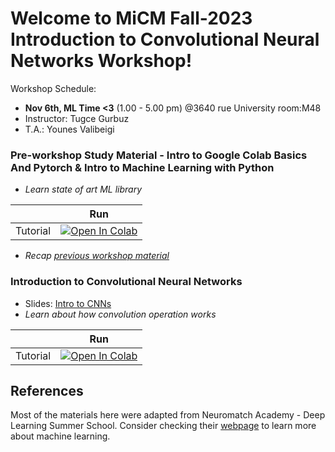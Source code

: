# Welcome to MiCM Fall-2023 Introduction to Convolutional Neural Networks Workshop!

Workshop Schedule:
* **Nov 6th, ML Time <3** (1.00 - 5.00 pm) @3640 rue University room:M48
* Instructor: Tugce Gurbuz
* T.A.: Younes Valibeigi

### Pre-workshop Study Material - Intro to Google Colab Basics And Pytorch & Intro to Machine Learning with Python
* *Learn state of art ML library*

|   | Run |
| - | --- |
| Tutorial | [![Open In Colab](https://colab.research.google.com/assets/colab-badge.svg)]([https://colab.research.google.com/github/tugcegurbuz/MiCM-Summer23-Intro-to-ML-with-Python/blob/main/tutorials/0_Introduction_to_Google_Colab_Basics_and_Pytorch.ipynb]) |)

* *Recap [previous workshop material](https://github.com/tugcegurbuz/MiCM-Summer23-Intro-to-ML-with-Python)*


### Introduction to Convolutional Neural Networks
* Slides: [Intro to CNNs](https://github.com/tugcegurbuz/MiCM-Summer23-Intro-to-ML-with-Python/blob/main/lectures/1_Multi%20Layer%20Perceptrons.pdf)
* *Learn about how convolution operation works*

|   | Run |
| - | --- |
| Tutorial | [![Open In Colab](https://colab.research.google.com/assets/colab-badge.svg)]([(https://colab.research.google.com/github/tugcegurbuz/MiCM-Fall23_Intro-to-CNNs/blob/main/tutorials/Tutorial_1_Intro_to_CNNs.ipynb)](https://colab.research.google.com/drive/1YDO7bxN4cdKsLvxes7KRuy804EcoyB2u?usp=sharing)) |)


## References

Most of the materials here were adapted from Neuromatch Academy - Deep Learning Summer School. Consider checking their [webpage](https://deeplearning.neuromatch.io/tutorials/intro.html) to learn more about machine learning.
